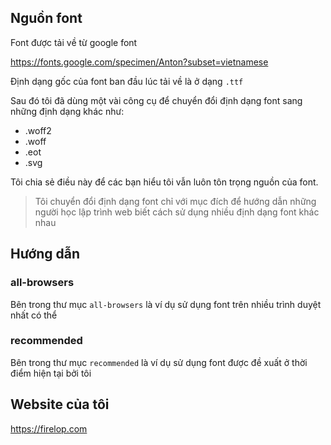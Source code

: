 ## Nguồn font

Font được tải về từ google font

https://fonts.google.com/specimen/Anton?subset=vietnamese

Định dạng gốc của font ban đầu lúc tải về là ở dạng `.ttf`

Sau đó tôi đã dùng một vài công cụ để chuyển đổi định dạng font sang những định dạng khác như:

- .woff2
- .woff
- .eot
- .svg

Tôi chia sẻ điều này để các bạn hiểu tôi vẫn luôn tôn trọng nguồn của font.

> Tôi chuyển đổi định dạng font chỉ với mục đích để hướng dẫn những người học lập trình web biết cách sử dụng nhiều định dạng font khác nhau

## Hướng dẫn

### all-browsers

Bên trong thư mục `all-browsers` là ví dụ sử dụng font trên nhiều trình duyệt nhất có thể

### recommended

Bên trong thư mục `recommended` là ví dụ sử dụng font được đề xuất ở thời điểm hiện tại bởi tôi

## Website của tôi

https://firelop.com
